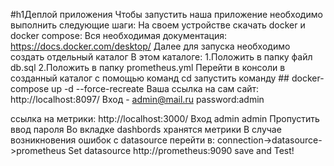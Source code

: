 #h1Деплой приложения
Чтобы запустить наша приложение необходимо выполнить следующие шаги:
На своем устройстве скачать docker и docker compose:
Вся необходимая документация: https://docs.docker.com/desktop/
Далее для запуска необходимо создать отдельный каталог
В этом каталоге:
1.Положить в папку файл db.sql
2.Положить в папку prometheus.yml 
Перейти в консоли в созданный каталог с помощью команд cd
запустить команду ## docker-compose up -d --force-recreate
Ваша ссылка на сам сайт: http://localhost:8097/
Вход - admin@mail.ru password:admin

ссылка на метрики: http://localhost:3000/
Вход admin admin
Пропустить ввод пароля
Во вкладке dashbords хранятся метрики
В случае возникновения ошибок с datasource перейти в:
connection->datasource->prometheus
Set datasource http://prometheus:9090 
save and Test!


